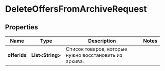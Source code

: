 

# DeleteOffersFromArchiveRequest

## Properties

Name | Type | Description | Notes
------------ | ------------- | ------------- | -------------
**offerIds** | **List&lt;String&gt;** | Список товаров, которые нужно восстановить из архива. | 




